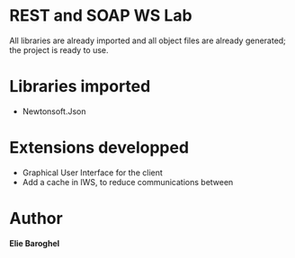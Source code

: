# REST and SOAP WS Lab
All libraries are already imported and all object files are already generated; the project is ready to use.

# Libraries imported
- Newtonsoft.Json

# Extensions developped
- Graphical User Interface for the client
- Add a cache in IWS, to reduce communications between

# Author
**Elie Baroghel**
